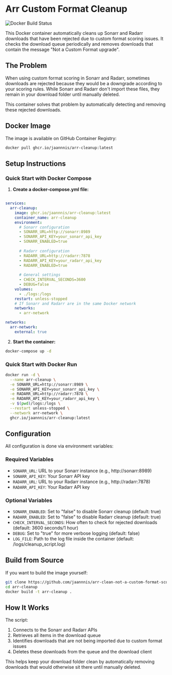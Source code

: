 # Arr Custom Format Cleanup

![Docker Build Status](https://github.com/jaannnis/arr-cleanup/actions/workflows/docker-build.yml/badge.svg)

This Docker container automatically cleans up Sonarr and Radarr downloads that have been rejected due to custom format scoring issues. It checks the download queue periodically and removes downloads that contain the message "Not a Custom Format upgrade".

## The Problem

When using custom format scoring in Sonarr and Radarr, sometimes downloads are rejected because they would be a downgrade according to your scoring rules. While Sonarr and Radarr don't import these files, they remain in your download folder until manually deleted.

This container solves that problem by automatically detecting and removing these rejected downloads.

## Docker Image

The image is available on GitHub Container Registry:

```bash
docker pull ghcr.io/jaannnis/arr-cleanup:latest
```

## Setup Instructions

### Quick Start with Docker Compose

1. **Create a docker-compose.yml file:**

```yaml

services:
  arr-cleanup:
    image: ghcr.io/jaannnis/arr-cleanup:latest
    container_name: arr-cleanup
    environment:
      # Sonarr configuration
      - SONARR_URL=http://sonarr:8989
      - SONARR_API_KEY=your_sonarr_api_key
      - SONARR_ENABLED=true
      
      # Radarr configuration
      - RADARR_URL=http://radarr:7878
      - RADARR_API_KEY=your_radarr_api_key
      - RADARR_ENABLED=true
      
      # General settings
      - CHECK_INTERVAL_SECONDS=3600
      - DEBUG=false
    volumes:
      - ./logs:/logs
    restart: unless-stopped
    # If Sonarr and Radarr are in the same Docker network
    networks:
      - arr-network

networks:
  arr-network:
    external: true
```

2. **Start the container:**

```bash
docker-compose up -d
```

### Quick Start with Docker Run

```bash
docker run -d \
  --name arr-cleanup \
  -e SONARR_URL=http://sonarr:8989 \
  -e SONARR_API_KEY=your_sonarr_api_key \
  -e RADARR_URL=http://radarr:7878 \
  -e RADARR_API_KEY=your_radarr_api_key \
  -v $(pwd)/logs:/logs \
  --restart unless-stopped \
  --network arr-network \
  ghcr.io/jaannnis/arr-cleanup:latest
```

## Configuration

All configuration is done via environment variables:

### Required Variables
- `SONARR_URL`: URL to your Sonarr instance (e.g., http://sonarr:8989)
- `SONARR_API_KEY`: Your Sonarr API key
- `RADARR_URL`: URL to your Radarr instance (e.g., http://radarr:7878)
- `RADARR_API_KEY`: Your Radarr API key

### Optional Variables
- `SONARR_ENABLED`: Set to "false" to disable Sonarr cleanup (default: true)
- `RADARR_ENABLED`: Set to "false" to disable Radarr cleanup (default: true)
- `CHECK_INTERVAL_SECONDS`: How often to check for rejected downloads (default: 3600 seconds/1 hour)
- `DEBUG`: Set to "true" for more verbose logging (default: false)
- `LOG_FILE`: Path to the log file inside the container (default: /logs/cleanup_script.log)

## Build from Source

If you want to build the image yourself:

```bash
git clone https://github.com/jaannnis/arr-clean-not-a-custom-format-score.git
cd arr-cleanup
docker build -t arr-cleanup .
```

## How It Works

The script:
1. Connects to the Sonarr and Radarr APIs
2. Retrieves all items in the download queue
3. Identifies downloads that are not being imported due to custom format issues
4. Deletes these downloads from the queue and the download client

This helps keep your download folder clean by automatically removing downloads that would otherwise sit there until manually deleted.

